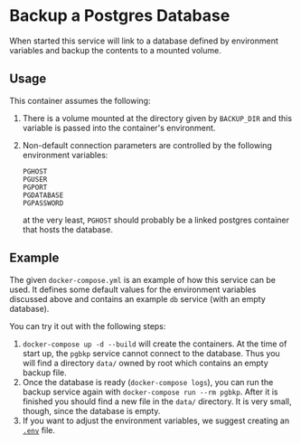 # Backup a Postgres Database

When started this service will link to a database defined by environment
variables and backup the contents to a mounted volume.

## Usage

This container assumes the following:

1. There is a volume mounted at the directory given by `BACKUP_DIR` and this
   variable is passed into the container's environment.
2. Non-default connection parameters are controlled by the following environment
   variables:

   ```
   PGHOST
   PGUSER
   PGPORT
   PGDATABASE
   PGPASSWORD
   ```

   at the very least, `PGHOST` should probably be a linked postgres container
   that hosts the database.

## Example

The given `docker-compose.yml` is an example of how this service can be used. It
defines some default values for the environment variables discussed above and
contains an example `db` service (with an empty database).

You can try it out with the following steps:

1. `docker-compose up -d --build` will create the containers. At the time of
   start up, the `pgbkp` service cannot connect to the database. Thus you will
   find a directory `data/` owned by root which contains an empty backup file.
2. Once the database is ready (`docker-compose logs`), you can run the backup
   service again with `docker-compose run --rm pgbkp`. After it is finished you
   should find a new file in the `data/` directory. It is very small, though,
   since the database is empty.
3. If you want to adjust the environment variables, we suggest creating an
   [`.env`](https://docs.docker.com/compose/env-file/) file.

